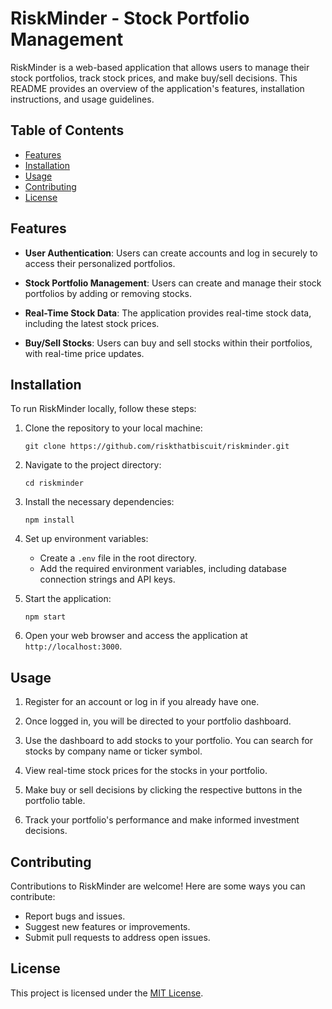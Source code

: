 # RiskMinder - Stock Portfolio Management

RiskMinder is a web-based application that allows users to manage their stock portfolios, track stock prices, and make buy/sell decisions. This README provides an overview of the application's features, installation instructions, and usage guidelines.

## Table of Contents

- [Features](#features)
- [Installation](#installation)
- [Usage](#usage)
- [Contributing](#contributing)
- [License](#license)

## Features

- **User Authentication**: Users can create accounts and log in securely to access their personalized portfolios.

- **Stock Portfolio Management**: Users can create and manage their stock portfolios by adding or removing stocks.

- **Real-Time Stock Data**: The application provides real-time stock data, including the latest stock prices.

- **Buy/Sell Stocks**: Users can buy and sell stocks within their portfolios, with real-time price updates.

## Installation

To run RiskMinder locally, follow these steps:

1. Clone the repository to your local machine:

   ```shell
   git clone https://github.com/riskthatbiscuit/riskminder.git
   ```

2. Navigate to the project directory:

   ```shell
   cd riskminder
   ```

3. Install the necessary dependencies:

   ```shell
   npm install
   ```

4. Set up environment variables:

   - Create a `.env` file in the root directory.
   - Add the required environment variables, including database connection strings and API keys.

5. Start the application:

   ```shell
   npm start
   ```

6. Open your web browser and access the application at `http://localhost:3000`.

## Usage

1. Register for an account or log in if you already have one.

2. Once logged in, you will be directed to your portfolio dashboard.

3. Use the dashboard to add stocks to your portfolio. You can search for stocks by company name or ticker symbol.

4. View real-time stock prices for the stocks in your portfolio.

5. Make buy or sell decisions by clicking the respective buttons in the portfolio table.

6. Track your portfolio's performance and make informed investment decisions.

## Contributing

Contributions to RiskMinder are welcome! Here are some ways you can contribute:

- Report bugs and issues.
- Suggest new features or improvements.
- Submit pull requests to address open issues.

## License

This project is licensed under the [MIT License](LICENSE).